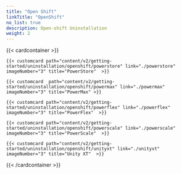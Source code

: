 ```yaml
---
title: "Open Shift"
linkTitle: "OpenShift"
no_list: true
description: Open-shift Uninstallation
weight: 2
--- 
```


{{< cardcontainer >}} 

    {{< customcard path="content/v2/getting-started/uninstallation/openshift/powerstore" link="./powerstore"  imageNumber="3" title="PowerStore"  >}}

    {{< customcard  path="content/v2/getting-started/uninstallation/openshift/powermax" link="./powermax"  imageNumber="3" title="PowerMax" >}} 

    {{< customcard path="content/v2/getting-started/uninstallation/openshift/powerflex" link="./powerflex" imageNumber="3" title="PowerFlex"  >}} 

    {{< customcard path="content/v2/getting-started/uninstallation/openshift/powerscale" link="./powerscale"  imageNumber="3" title="PowerScale"  >}}

    {{< customcard path="content/v2/getting-started/uninstallation/openshift/unityxt" link="./unityxt"   imageNumber="3" title="Unity XT"  >}}

{{< /cardcontainer >}}
